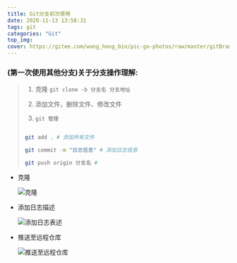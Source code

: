 ```yaml
---
title: Git分支初次使用
date: 2020-11-13 13:58:31
tags: git
categories: "Git"
top_img:
cover: https://gitee.com/wang_hong_bin/pic-go-photos/raw/master/gitBranch.png
---
```


###  (第一次使用其他分支)关于分支操作理解:

> 1.  克隆 `git clone -b 分支名 分支地址`
>
> 2.  添加文件，删除文件、修改文件
>
> 3.  `git 管理`
>
>    ```bash
>    
>    git add . # 添加所有文件
>    
>    git commit -m "日志信息" # 添加日志信息
>    
>    git push origin 分支名 # 
>    
>    ```
>
>    

+ 克隆

  ![克隆](https://gitee.com/wang_hong_bin/pic-go-photos/raw/master/gitClone.png)

+ 添加日志描述

  ![添加日志表述](https://gitee.com/wang_hong_bin/pic-go-photos/raw/master/gitCommitLog.png)

+ 推送至远程仓库

  ![推送至远程仓库](https://gitee.com/wang_hong_bin/pic-go-photos/raw/master/gitPushS.png)